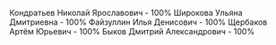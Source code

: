 Кондратьев Николай Ярославович - 100%
Широкова Ульяна Дмитриевна - 100%
Файзуллин Илья Денисович - 100%
Щербаков Артём Юрьевич - 100%
Быков Дмитрий Александрович - 100%